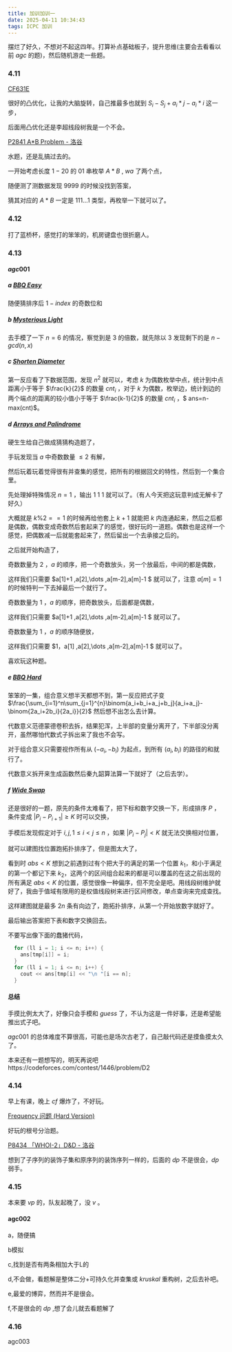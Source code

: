 ```yaml
---
title: 加训加训一
date: 2025-04-11 10:34:43
tags: ICPC 加训
---
```

摆烂了好久，不想对不起这四年。打算补点基础板子，提升思维(主要会去看看以前 $agc$ 的题)，然后随机游走一些题。

### 4.11

[CF631E ](https://codeforces.com/problemset/problem/631/E)

很好的凸优化，让我的大脑旋转，自己推最多也就到 $S_i-S_j+a_i*j-a_i*i$ 这一步，

后面用凸优化还是李超线段树我是一个不会。

[P2841 A*B Problem - 洛谷](https://www.luogu.com.cn/problem/P2841)

水题，还是乱搞过去的。

一开始考虑长度 $1-20$  的 $01$ 串枚举 $A*B$ ,  $wa$ 了两个点，

随便测了测数据发现 $9999$ 的时候没找到答案，

猜其对应的 $A*B$ 一定是 $111\dots1$ 类型，再枚举一下就可以了。

### 4.12

打了蓝桥杯，感觉打的笨笨的，机房键盘也很折磨人。

### 4.13

#### $agc001$

##### $a$ [ BBQ Easy](https://atcoder.jp/contests/agc001/tasks/agc001_a)

随便猜排序后 $1-index$ 的奇数位和

##### $b$ [Mysterious Light](https://atcoder.jp/contests/agc001/tasks/agc001_b)

去手模了一下 $n=6$ 的情况，察觉到是 $3$ 的倍数，就先除以 $3$ 发现剩下的是 $n-gcd(n,x)$ 

##### $c$ [ Shorten Diameter](https://atcoder.jp/contests/agc001/tasks/agc001_c)

第一反应看了下数据范围，发现 $n^2$ 就可以，考虑 $k$ 为偶数枚举中点，统计到中点距离小于等于 $\frac{k}{2}$ 的数量 $cnt_i$ ，对于 $k$ 为偶数，枚举边，统计到边的两个端点的距离的较小值小于等于 $\frac{k-1}{2}$ 的数量 $cnt_i$ ，$ ans=n-max(cnt)$。

##### $d$ [Arrays and Palindrome](https://atcoder.jp/contests/agc001/tasks/agc001_d) 

硬生生给自己做成猜猜构造题了，

手玩发现当 $a$ 中奇数数量 $\leq2$ 有解，

然后玩着玩着觉得很有并查集的感觉，把所有的根据回文的特性，然后到一个集合里。

先处理掉特殊情况 $n=1$ ，输出 $1\ 1\ 1$ 就可以了。（有人今天把这玩意判成无解卡了好久）

大概就是 $k\%2==1$ 的时候再给他套上 $k+1$ 就能把 $k$ 内连通起来，然后之后都是偶数，偶数变成奇数然后套起来了的感觉，很好玩的一道题。偶数也是这样一个感觉，把偶数减一后就能套起来了，然后留出一个去承接之后的。

之后就开始构造了，

奇数数量为 $2$ ，$a$ 的顺序，把一个奇数放头，另一个放最后，中间的都是偶数，

这样我们只需要 $a[1]+1 ,a[2],\dots ,a[m-2],a[m]-1 $ 就可以了，注意 $a[m]=1$ 的时候特判一下去掉最后一个就行了。

奇数数量为 $1$ ，$a$ 的顺序，把奇数放头，后面都是偶数，

这样我们只需要 $a[1]+1 ,a[2],\dots ,a[m-2],a[m]-1 $ 就可以了。

奇数数量为 $1$ ，$a$ 的顺序随便放，

这样我们只需要 $1，a[1] ,a[2],\dots ,a[m-2],a[m]-1 $ 就可以了。

喜欢玩这种题。

##### $e$ [BBQ Hard](https://atcoder.jp/contests/agc001/tasks/agc001_e)

笨笨的一集，组合意义想半天都想不到，第一反应把式子变 $\frac{\sum_{i=1}^n\sum_{j=1}^{n}\binom{a_i+b_i+a_j+b_j}{a_i+a_j}-\binom{2a_i+2b_i}{2a_i}}{2}$ 然后想不出怎么去计算。

代数意义范德蒙德卷积去拆，结果犯浑，上半部的变量分离开了，下半部没分离开，虽然哪怕代数式子拆出来了我也不会写。

对于组合意义只需要视作所有从 $(-a_i,-b_i)$ 为起点，到所有 $(a_i,b_i)$ 的路径的和就行了。

代数意义拆开来生成函数然后秦九韶算法算一下就好了（之后去学）。

##### $f$ [Wide Swap](https://atcoder.jp/contests/agc001/tasks/agc001_f)

还是很好的一题，原先的条件太难看了，把下标和数字交换一下，形成排序 $P$ ，条件变成 $|P_i-P_{i+1}|\geq K$ 时可以交换，

手模后发现假定对于 $i,j ,1\leq i <j\leq n$ ，如果 $|P_i-P_{j}|< K$ 就无法交换相对位置，

就可以建图找位置跑拓扑排序了，但是图太大了，

看到时 $abs<K$ 想到之前遇到过有个把大于的满足的第一个位置 $k_1$，和小于满足的第一个都记下来 $k_2$，这两个的区间组合起来的都是可以覆盖的在这之前出现的所有满足 $abs<K$ 的位置，感觉很像一种偏序，但不完全是吧。用线段树维护就好了，我由于值域有限用的是权值线段树来进行区间修改，单点查询来完成查找。

这样建图就是最多 $2n$  条有向边了，跑拓扑排序，从第一个开始放数字就好了。

最后输出答案把下表和数字交换回去。

不要写出像下面的蠢猪代码，

```c++
  for (ll i = 1; i <= n; i++) {
    ans[tmp[i]] = i;
  }
  for (ll i = 1; i <= n; i++) {
    cout << ans[tmp[i] << "\n "[i == n];
  }
```

#### 总结

手摸比例太大了，好像只会手模和 $guess$ 了，不认为这是一件好事，还是希望能推出式子吧。

$agc001$ 的总体难度不算很高，可能也是场次古老了，自己敲代码还是摸鱼摸太久了。 

本来还有一题想写的，明天再说吧https://codeforces.com/contest/1446/problem/D2

### 4.14

早上有课，晚上 $cf$ 爆炸了，不好玩。

[Frequency 问题 (Hard Version)](https://codeforces.com/contest/1446/problem/D2)

好玩的根号分治题。

[P8434 「WHOI-2」D&D - 洛谷](https://www.luogu.com.cn/problem/P8434)

想到了子序列的装饰子集和原序列的装饰序列一样的，后面的 $dp$ 不是很会，$dp$ 弱手。

### 4.15

本来要 $vp$ 的，队友起晚了，没 $v$ 。

#### agc002

a，随便搞

b模拟

c,找到是否有两条相加大于L的

d,不会做，看题解是整体二分+可持久化并查集或 $kruskal$ 重构树，之后去补吧。

e,最爱的博弈，然而并不是很会。

f,不是很会的 $dp$ ,想了会儿就去看题解了

### 4.16

agc003

